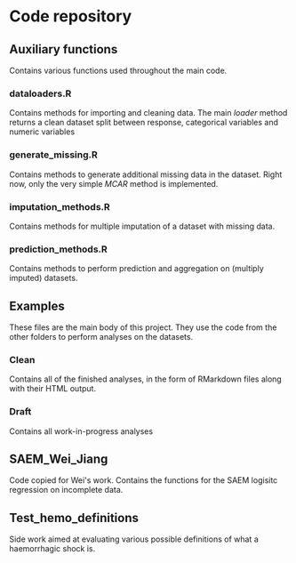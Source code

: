 # Code repository

## Auxiliary functions
Contains various functions used throughout the main code.

### dataloaders.R
Contains methods for importing and cleaning data. The main *loader* method returns a clean dataset split between response, categorical variables and numeric variables

### generate_missing.R
Contains methods to generate additional missing data in the dataset. Right now, only the very simple *MCAR* method is implemented.

### imputation_methods.R
Contains methods for multiple imputation of a dataset with missing data.

### prediction_methods.R
Contains methods to perform prediction and aggregation on (multiply imputed) datasets.

## Examples

These files are the main body of this project. They use the code from the other folders to perform analyses on the datasets.

### Clean
Contains all of the finished analyses, in the form of RMarkdown files along with their HTML output.

### Draft
Contains all work-in-progress analyses

## SAEM_Wei_Jiang
Code copied for Wei's work. Contains the functions for the SAEM logisitc regression on incomplete data.

## Test_hemo_definitions
Side work aimed at evaluating various possible definitions of what a haemorrhagic shock is. 

